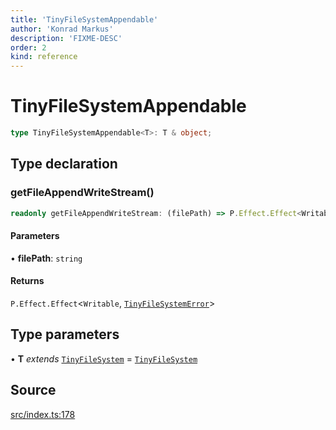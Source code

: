 ```yaml
---
title: 'TinyFileSystemAppendable'
author: 'Konrad Markus'
description: 'FIXME-DESC'
order: 2
kind: reference
---
```


# TinyFileSystemAppendable

```ts
type TinyFileSystemAppendable<T>: T & object;
```

## Type declaration

### getFileAppendWriteStream()

```ts
readonly getFileAppendWriteStream: (filePath) => P.Effect.Effect<Writable, TinyFileSystemError>;
```

#### Parameters

• **filePath**: `string`

#### Returns

`P.Effect.Effect`\<`Writable`, [`TinyFileSystemError`](/projects/konkerdev-tiny-filesystem-fp/reference/type-aliases/tinyfilesystemerror)\>

## Type parameters

• **T** _extends_ [`TinyFileSystem`](/projects/konkerdev-tiny-filesystem-fp/reference/type-aliases/tinyfilesystem) = [`TinyFileSystem`](/projects/konkerdev-tiny-filesystem-fp/reference/type-aliases/tinyfilesystem)

## Source

[src/index.ts:178](https://github.com/konkerdotdev/tiny-filesystem-fp/blob/900743fd8cf49d9e7c3831c08b0b3c0dd3e06fb2/src/index.ts#L178)
